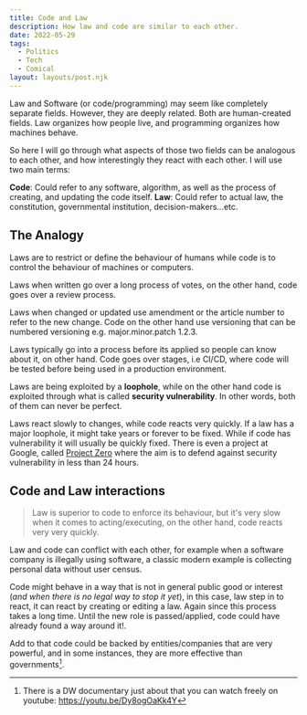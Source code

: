```yaml
---
title: Code and Law
description: How law and code are similar to each other. 
date: 2022-05-29
tags:
  - Politics
  - Tech
  - Comical
layout: layouts/post.njk
---
```


Law and Software (or code/programming) may seem like completely separate fields. However, they are deeply related. Both are human-created fields. Law organizes how people live, and programming organizes how machines behave.

So here I will go through what aspects of those two fields can be analogous to each other, and how interestingly they react with each other. I will use two main terms: 

**Code**: Could refer to any software, algorithm, as well as the process of creating, and updating the code itself.
**Law**: Could refer to actual law, the constitution, governmental institution, decision-makers...etc.

## The Analogy

Laws are to restrict or define the behaviour of humans while code is to control the behaviour of machines or computers. 

Laws when written go over a long process of votes, on the other hand, code goes over a review process. 

Laws when changed or updated use amendment or the article number to refer to the new change. Code on the other hand use versioning that can be numbered versioning e.g. major.minor.patch 1.2.3.

Laws typically go into a process before its applied so people can know about it, on other hand. Code goes over stages, i.e CI/CD, where code will be tested before being used in a production environment. 

Laws are being exploited by a **loophole**, while on the other hand code is exploited through what is called **security vulnerability**. In other words, both of them can never be perfect.

Laws react slowly to changes, while code reacts very quickly. If a law has a major loophole, it might take years or forever to be fixed. While if code has vulnerability it will usually be quickly fixed. There is even a project at Google, called [Project Zero](https://googleprojectzero.blogspot.com/) where the aim is to defend against security vulnerability in less than 24 hours.


## Code and Law interactions

> Law is superior to code to enforce its behaviour, but it's very slow when it comes to acting/executing, on the other hand, code reacts very very quickly.

Law and code can conflict with each other, for example when a software company is illegally using software, a classic modern example is collecting personal data without user census.

Code might behave in a way that is not in general public good or interest (_and when there is no legal way to stop it yet_), in this case, law step in to react, it can react by creating or editing a law. Again since this process takes a long time. Until the new role is passed/applied, code could have already found a way around it!.

Add to that code could be backed by entities/companies that are very powerful, and in some instances, they are more effective than governments[^1].

[^1]: There is a DW documentary just about that you can watch freely on youtube: https://youtu.be/Dy8ogOaKk4Y